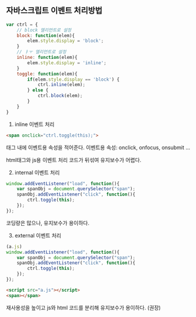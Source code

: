## 자바스크립트 이벤트 처리방법

```js
var ctrl = {
	// block 엘리먼트로 설정
	block: function(elem){
		elem.style.display = 'block';
	}
	// ㅑㅜ 엘리먼트로 설정
	inline: function(elem){
		elem.style.display = 'inline';
	}
	toggle: function(elem){
		if(elem.style.display == 'block') {
			ctrl.inline(elem);
		} else {
			ctrl.block(elem);
		}
	}
}
```
1. inline 이벤트 처리
```html
<span onclick="ctrl.toggle(this);">
```
태그 내에 이벤트용 속성을 적어준다.
이벤트용 속성: onclick, onfocus, onsubmit ...

html태그와 js용 이벤트 처리 코드가 뒤섞여 유지보수가 어렵다. 

2. internal 이벤트 처리
```js
window.addEventListener("load", function(){
	var spanObj = document.querySelector("span");
	spanObj.addEventListener("click", function(){
		ctrl.toggle(this);
	});
});
```
코딩량은 많으나, 유지보수가 용이하다. 

3. external 이벤트 처리

```js
(a.js)
window.addEventListener("load", function(){
	var spanObj = document.querySelector("span");
	spanObj.addEventListener("click", function(){
		ctrl.toggle(this);
	});
});
```
```html
<script src="a.js"></script>
<span></span>
```
재사용성을 높이고 js와 html 코드를 분리해 유지보수가 용이하다. (권장)
<!--stackedit_data:
eyJoaXN0b3J5IjpbLTExNTQxMjUzMjVdfQ==
-->